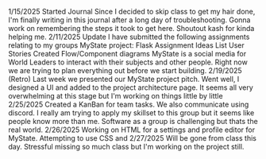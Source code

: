 1/15/2025 Started Journal
Since I decided to skip class to get my hair done, I'm finally writing in this journal after a long day of troubleshooting. Gonna work on remembering the steps it took to get here. Shoutout kash for kinda helping me.
2/11/2025 Update 
I have submitted the following assignments relating to my groups MyState project:
	Flask Assignment 
	Ideas List
	User Stories
	Created Flow/Component diagrams
MyState is a social media for World Leaders to interact with their subjects 
and other people. Right now we are trying to plan everything out before we
start building.
2/19/2025 (Retro)
Last week we presented our MyState project pitch. Went well, I designed a UI and added to the project architecture page. It seems all very overwhelming at this stage but I'm working on things little by little
2/25/2025 
Created a KanBan for team tasks. We also communicate using discord. I really am trying to apply my skillset to this group but it seems like people know more than me. Software as a group is challenging but 
thats the real world.
2/26/2025
 Working on HTML for a settings and profile editor for MyState. Attempting to use CSS and 
2/27/2025
Will be gone from class this day. Stressful missing so much class but I'm working on the project still.


